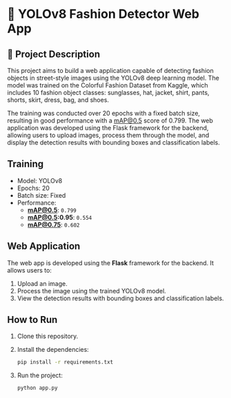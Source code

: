 # 👗 YOLOv8 Fashion Detector Web App

## 📌 Project Description

This project aims to build a web application capable of detecting fashion objects in street-style images using the YOLOv8 deep learning model. The model was trained on the Colorful Fashion Dataset from Kaggle, which includes 10 fashion object classes: sunglasses, hat, jacket, shirt, pants, shorts, skirt, dress, bag, and shoes.

The training was conducted over 20 epochs with a fixed batch size, resulting in good performance with a mAP@0.5 score of 0.799. The web application was developed using the Flask framework for the backend, allowing users to upload images, process them through the model, and display the detection results with bounding boxes and classification labels.

## Training
- Model: YOLOv8  
- Epochs: 20  
- Batch size: Fixed  
- Performance:
  - **mAP@0.5**: `0.799`
  - **mAP@0.5:0.95**: `0.554`
  - **mAP@0.75**: `0.602`

## Web Application
The web app is developed using the **Flask** framework for the backend. It allows users to:

1. Upload an image.
2. Process the image using the trained YOLOv8 model.
3. View the detection results with bounding boxes and classification labels.


## How to Run

1. Clone this repository.
2. Install the dependencies:
   
   ```bash
   pip install -r requirements.txt
   ```
4. Run the project:
   
   ```bash
   python app.py
   
